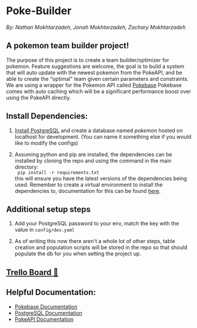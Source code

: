<h1> Poke-Builder </h1>
<p><i>By: Nathan Mokhtarzadeh, Jonah Mokhtarzadeh, Zachary Mokhtarzadeh</i></p>

<h2>A pokemon team builder project!</h2>
<p> The purpose of this project is to create a team builder/optimizer for pokemon. Feature suggestions are welcome, the goal is to build a system that will auto update with the newest pokemon from the PokeAPI, and be able to create the "optimal" team given certain parameters and constraints. We are using a wrapper for the Pokemon API called <a href="https://github.com/PokeAPI/pokebase">Pokebase</a> Pokebase comes with auto caching which will be a significant performance boost over using the PokeAPI directly.

<h2>Install Dependencies:</h2>
<ol>
    <li>
    <p><a href="https://www.postgresql.org/download/"> Install PostgreSQL</a> and create a database named <i>pokemon</i> hosted on localhost for development. (You can name it something else if you would like to modify the configs)</p>
    </li>
    <li>
    <p>Assuming python and pip are installed, the dependencies can be installed by cloning the repo and using the command in the main directory: 
    <br> <code> pip install -r requirements.txt </code>
    <br>
    this will ensure you have the latest versions of the dependencies being used. Remember to create a virtual environment to install the dependencies to, documentation for this can be found <a href="https://docs.python.org/3/library/venv.html">here</a>.</p>
    </li>
</ol>

<h2>Additional setup steps</h2>
<ol>
    <li>
    <p> Add your PostgreSQL password to your env, match the key with the value in <code>config/dev.yaml</code>
    </p>
    </li>
    <li>
    <p>As of writing this now there aren't a whole lot of other steps, table creation and population scripts will be stored in the repo so that should populate the db for you when setting the project up.</p>
    </li>
</ol>

<h2><a href="https://trello.com/b/u5sFBvQs/poke-builder">Trello Board 🥇</a></h2>

<h2>Helpful Documentation:</h2>
<ul>
    <li><a href="https://pokebase.readthedocs.io/en/latest/">Pokebase Documentation</a></li>
    <li><a href="https://www.postgresql.org/docs/">PostgreSQL Documentation</a></li>
    <li><a href="https://pokeapi.co/docs/v2">PokeAPI Documentation</a></li>
</ul>
